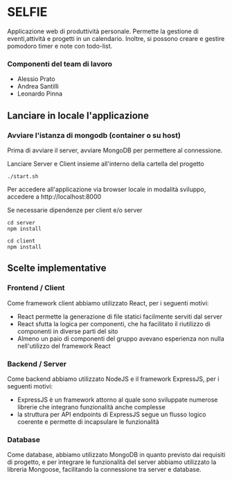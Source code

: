 # SELFIE

Applicazione web di produttività personale.
Permette la gestione di eventi,attività e progetti in un calendario.
Inoltre, si possono creare e gestire pomodoro timer e note con todo-list.

### Componenti del team di lavoro

-   Alessio Prato
-   Andrea Santilli
-   Leonardo Pinna

## Lanciare in locale l'applicazione

### Avviare l'istanza di mongodb (container o su host)

Prima di avviare il server, avviare MongoDB per permettere al connessione.

Lanciare Server e Client insieme all'interno della cartella del progetto
```(bash)
./start.sh
```

Per accedere all'applicazione via browser locale in modalità sviluppo, accedere a http://localhost:8000

Se necessarie dipendenze per client e/o server
```(bash)
cd server
npm install
```
```(bash)
cd client
npm install
```



## Scelte implementative

### Frontend / Client

Come framework client abbiamo utilizzato React, per i seguenti motivi:

-   React permette la generazione di file statici facilmente serviti dal server
-   React sfutta la logica per componenti, che ha facilitato il riutilizzo di componenti in diverse
    parti del sito
-   Almeno un paio di componenti del gruppo avevano esperienza non nulla nell'utilizzo del framework
    React

### Backend / Server

Come backend abbiamo utilizzato NodeJS e il framework ExpressJS, per i seguenti motivi:

-   ExpressJS è un framework attorno al quale sono sviluppate numerose librerie che integrano
    funzionalità anche complesse
-   la struttura per API endpoints di ExpressJS segue un flusso logico coerente e permette di
    incapsulare le funzionalità

### Database

Come database, abbiamo utilizzato MongoDB in quanto previsto dai requisiti di progetto, e per
integrare le funzionalità del server abbiamo utilizzato la libreria Mongoose, facilitando la
connessione tra server e database.

